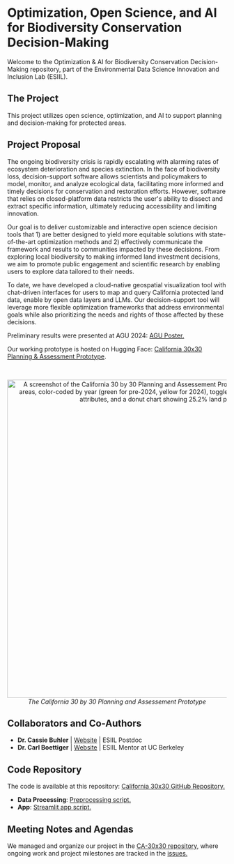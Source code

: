 

# Optimization, Open Science, and AI for Biodiversity Conservation Decision-Making 

Welcome to the Optimization & AI for Biodiversity Conservation Decision-Making repository, part of the Environmental Data Science Innovation and Inclusion Lab (ESIIL). 

## The Project 
This project utilizes open science, optimization, and AI to support planning and decision-making for protected areas.

## Project Proposal

The ongoing biodiversity crisis is rapidly escalating with alarming rates of ecosystem deterioration and species extinction. In the face of biodiversity loss, decision-support software allows scientists and policymakers to model, monitor, and analyze ecological data, facilitating more informed and timely decisions for conservation and restoration efforts. However, software that relies on closed-platform data restricts the user's ability to dissect and extract specific information, ultimately reducing accessibility and limiting innovation.

Our goal is to deliver customizable and interactive open science decision tools that 1) are better designed to yield more equitable solutions with state-of-the-art optimization methods and 2) effectively communicate the framework and results to communities impacted by these decisions. From exploring local biodiversity to making informed land investment decisions, we aim to promote public engagement and scientific research by enabling users to explore data tailored to their needs. 

To date, we have developed a cloud-native geospatial visualization tool with chat-driven interfaces for users to map and query California protected land data, enable by open data layers and LLMs. Our decision-support tool will leverage more flexible optimization frameworks that address environmental goals while also prioritizing the needs and rights of those affected by these decisions.

Preliminary results were presented at AGU 2024: [AGU Poster.](https://cassiebuhler.github.io/files/AGU24_poster_web_accessible.pdf)

Our working prototype is hosted on Hugging Face: [California 30x30 Planning & Assessment Prototype](https://huggingface.co/spaces/boettiger-lab/ca-30x30).

<br>
<p align="center">
<img width="730" alt="A screenshot of the California 30 by 30 Planning and Assessement Prototype with a map of protected areas, color-coded by year (green for pre-2024, yellow for 2024), toggles for grouping and filtering by attributes, and a donut chart showing 25.2% land protected." src="https://github.com/user-attachments/assets/94332e65-4506-479f-a75b-17387b98b023">
    <br><em>The California 30 by 30 Planning and Assessement Prototype</em>
</p>

## Collaborators and Co-Authors 

- **Dr. Cassie Buhler** | [Website](https://cassiebuhler.github.io/) |  ESIIL Postdoc
- **Dr. Carl Boettiger** | [Website](https://www.carlboettiger.info/) | ESIIL Mentor at UC Berkeley

## Code Repository

The code is available at this repository: [California 30x30 GitHub Repository.](https://github.com/boettiger-lab/ca-30x30)

- **Data Processing**: [Preprocessing script.](https://github.com/boettiger-lab/ca-30x30/blob/main/preprocess/preprocess.ipynb) 
- **App**: [Streamlit app script.](https://github.com/boettiger-lab/ca-30x30/blob/main/app/app.py)

## Meeting Notes and Agendas

We managed and organize our project in the [CA-30x30 repository](https://github.com/boettiger-lab/ca-30x30), where ongoing work and project milestones are tracked in the [issues.](https://github.com/boettiger-lab/ca-30x30/issues)

